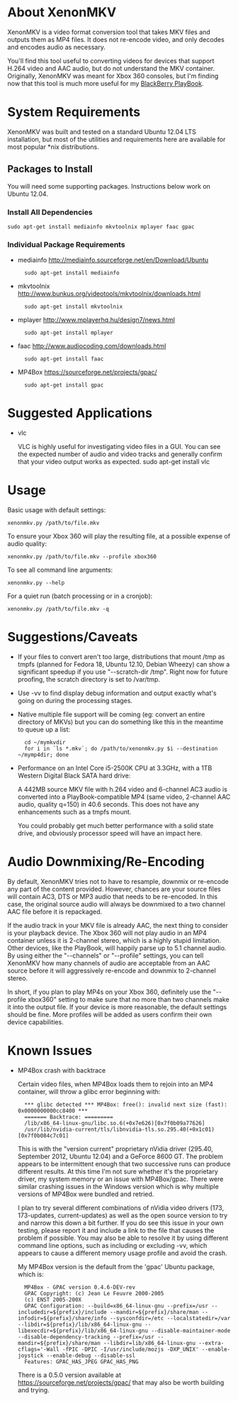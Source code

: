 # About XenonMKV

XenonMKV is a video format conversion tool that takes MKV files and outputs them as MP4 files. It does not re-encode video, and only decodes and encodes audio as necessary.

You'll find this tool useful to converting videos for devices that support H.264 video and AAC audio, but do not understand the MKV container. Originally, XenonMKV was meant for Xbox 360 consoles, but I'm finding now that this tool is much more useful for my <a href="http://blackberry.com/playbook">BlackBerry PlayBook</a>.

# System Requirements

XenonMKV was built and tested on a standard Ubuntu 12.04 LTS installation, but most of the utilities and requirements here are available for most popular *nix distributions.

## Packages to Install

You will need some supporting packages. Instructions below work on Ubuntu 12.04.

### Install All Dependencies

	sudo apt-get install mediainfo mkvtoolnix mplayer faac gpac

### Individual Package Requirements

* mediainfo
	http://mediainfo.sourceforge.net/en/Download/Ubuntu

		sudo apt-get install mediainfo
	
* mkvtoolnix
	http://www.bunkus.org/videotools/mkvtoolnix/downloads.html

		sudo apt-get install mkvtoolnix

* mplayer
	http://www.mplayerhq.hu/design7/news.html

		sudo apt-get install mplayer

* faac 
	http://www.audiocoding.com/downloads.html

		sudo apt-get install faac

* MP4Box 
	https://sourceforge.net/projects/gpac/

		sudo apt-get install gpac


# Suggested Applications

* vlc

	VLC is highly useful for investigating video files in a GUI. You can see the expected number of audio and video tracks and generally confirm that your video output works as expected.
		sudo apt-get install vlc

# Usage

Basic usage with default settings:

	xenonmkv.py /path/to/file.mkv
	
To ensure your Xbox 360 will play the resulting file, at a possible expense of audio quality:

	xenonmkv.py /path/to/file.mkv --profile xbox360

To see all command line arguments:

	xenonmkv.py --help
	
For a quiet run (batch processing or in a cronjob):
	
	xenonmkv.py /path/to/file.mkv -q

# Suggestions/Caveats

* If your files to convert aren't too large, distributions that mount /tmp as tmpfs (planned for Fedora 18, Ubuntu 12.10, Debian Wheezy) can show a significant speedup if you use "--scratch-dir /tmp". Right now for future proofing, the scratch directory is set to /var/tmp.
* Use -vv to find display debug information and output exactly what's going on during the processing stages.
* Native multiple file support will be coming (eg: convert an entire directory of MKVs) but you can do something like this in the meantime to queue up a list:

		cd ~/mymkvdir
		for i in `ls *.mkv`; do /path/to/xenonmkv.py $i --destination ~/mymp4dir; done

* Performance on an Intel Core i5-2500K CPU at 3.3GHz, with a 1TB Western Digital Black SATA hard drive:

	A 442MB source MKV file with h.264 video and 6-channel AC3 audio is converted into a PlayBook-compatible MP4 (same video, 2-channel AAC audio, quality q=150) in 40.6 seconds. This does not have any enhancements such as a tmpfs mount.

	You could probably get much better performance with a solid state drive, and obviously processor speed will have an impact here.

# Audio Downmixing/Re-Encoding

By default, XenonMKV tries not to have to resample, downmix or re-encode any part of the content provided. However, chances are your source files will contain AC3, DTS or MP3 audio that needs to be re-encoded. In this case, the original source audio will always be downmixed to a two channel AAC file before it is repackaged. 

If the audio track in your MKV file is already AAC, the next thing to consider is your playback device. The Xbox 360 will not play audio in an MP4 container unless it is 2-channel stereo, which is a highly stupid limitation. Other devices, like the PlayBook, will happily parse up to 5.1 channel audio. By using either the "--channels" or "--profile" settings, you can tell XenonMKV how many channels of audio are acceptable from an AAC source before it will aggressively re-encode and downmix to 2-channel stereo. 

In short, if you plan to play MP4s on your Xbox 360, definitely use the "--profile xbox360" setting to make sure that no more than two channels make it into the output file. If your device is more reasonable, the default settings should be fine. More profiles will be added as users confirm their own device capabilities.

# Known Issues

* MP4Box crash with backtrace

	Certain video files, when MP4Box loads them to rejoin into an MP4 container, will throw a glibc error beginning with:
	
		*** glibc detected *** MP4Box: free(): invalid next size (fast): 0x0000000000cc8400 ***
		======= Backtrace: =========
		/lib/x86_64-linux-gnu/libc.so.6(+0x7e626)[0x7f0b09a77626]
		/usr/lib/nvidia-current/tls/libnvidia-tls.so.295.40(+0x1c01)[0x7f0b084c7c01]
			
	This is with the "version current" proprietary nVidia driver (295.40, September 2012, Ubuntu 12.04) and a GeForce 8600 GT. The problem appears to be intermittent enough that two successive runs can produce different results. At this time I'm not sure whether it's the proprietary driver, my system memory or an issue with MP4Box/gpac. There were similar crashing issues in the Windows version which is why multiple versions of MP4Box were bundled and retried. 
	
	I plan to try several different combinations of nVidia video drivers (173, 173-updates, current-updates) as well as the open source version to try and narrow this down a bit further. If you do see this issue in your own testing, please report it and include a link to the file that causes the problem if possible. You may also be able to resolve it by using different command line options, such as including or excluding -vv, which appears to cause a different memory usage profile and avoid the crash.
	
	My MP4Box version is the default from the 'gpac' Ubuntu package, which is:
	
		MP4Box - GPAC version 0.4.6-DEV-rev
		GPAC Copyright: (c) Jean Le Feuvre 2000-2005
		(c) ENST 2005-200X
		GPAC Configuration: --build=x86_64-linux-gnu --prefix=/usr --includedir=${prefix}/include --mandir=${prefix}/share/man --infodir=${prefix}/share/info --sysconfdir=/etc --localstatedir=/var --libdir=${prefix}/lib/x86_64-linux-gnu --libexecdir=${prefix}/lib/x86_64-linux-gnu --disable-maintainer-mode --disable-dependency-tracking --prefix=/usr --mandir=${prefix}/share/man --libdir=lib/x86_64-linux-gnu --extra-cflags='-Wall -fPIC -DPIC -I/usr/include/mozjs -DXP_UNIX' --enable-joystick --enable-debug --disable-ssl
		Features: GPAC_HAS_JPEG GPAC_HAS_PNG 

	There is a 0.5.0 version available at <https://sourceforge.net/projects/gpac/> that may also be worth building and trying.

